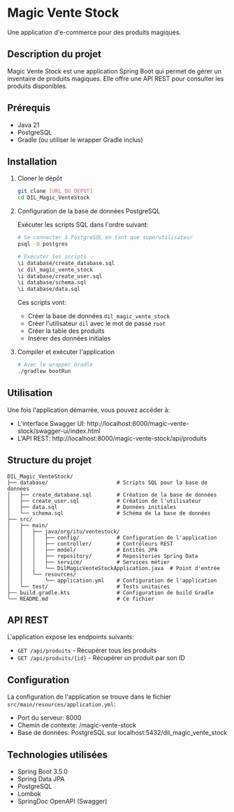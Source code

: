 # Magic Vente Stock

Une application d'e-commerce pour des produits magiques.

## Description du projet

Magic Vente Stock est une application Spring Boot qui permet de gérer un inventaire de produits magiques. Elle offre une API REST pour consulter les produits disponibles.

## Prérequis

- Java 21
- PostgreSQL 
- Gradle (ou utiliser le wrapper Gradle inclus)

## Installation

1. Cloner le dépôt
   ```bash
   git clone [URL_DU_DEPOT]
   cd DIL_Magic_VenteStock
   ```

2. Configuration de la base de données PostgreSQL

   Exécuter les scripts SQL dans l'ordre suivant:
   ```bash
   # Se connecter à PostgreSQL en tant que superutilisateur
   psql -U postgres
   
   # Exécuter les scripts
   \i database/create_database.sql
   \c dil_magic_vente_stock
   \i database/create_user.sql
   \i database/schema.sql
   \i database/data.sql
   ```

   Ces scripts vont:
   - Créer la base de données `dil_magic_vente_stock`
   - Créer l'utilisateur `dil` avec le mot de passe `root`
   - Créer la table des produits
   - Insérer des données initiales

3. Compiler et exécuter l'application
   ```bash
   # Avec le wrapper Gradle
   ./gradlew bootRun
   ```

## Utilisation

Une fois l'application démarrée, vous pouvez accéder à:

- L'interface Swagger UI: http://localhost:8000/magic-vente-stock/swagger-ui/index.html
- L'API REST: http://localhost:8000/magic-vente-stock/api/produits

## Structure du projet

```
DIL_Magic_VenteStock/
├── database/                      # Scripts SQL pour la base de données
│   ├── create_database.sql        # Création de la base de données
│   ├── create_user.sql            # Création de l'utilisateur
│   ├── data.sql                   # Données initiales
│   └── schema.sql                 # Schéma de la base de données
├── src/
│   ├── main/
│   │   ├── java/org/itu/ventestock/
│   │   │   ├── config/            # Configuration de l'application
│   │   │   ├── controller/        # Contrôleurs REST
│   │   │   ├── model/             # Entités JPA
│   │   │   ├── repository/        # Repositories Spring Data
│   │   │   ├── service/           # Services métier
│   │   │   └── DilMagicVenteStockApplication.java  # Point d'entrée
│   │   └── resources/
│   │       └── application.yml    # Configuration de l'application
│   └── test/                      # Tests unitaires
├── build.gradle.kts               # Configuration de build Gradle
└── README.md                      # Ce fichier
```

## API REST

L'application expose les endpoints suivants:

- `GET /api/produits` - Récupérer tous les produits
- `GET /api/produits/{id}` - Récupérer un produit par son ID

## Configuration

La configuration de l'application se trouve dans le fichier `src/main/resources/application.yml`:

- Port du serveur: 8000
- Chemin de contexte: /magic-vente-stock
- Base de données: PostgreSQL sur localhost:5432/dil_magic_vente_stock

## Technologies utilisées

- Spring Boot 3.5.0
- Spring Data JPA
- PostgreSQL
- Lombok
- SpringDoc OpenAPI (Swagger)